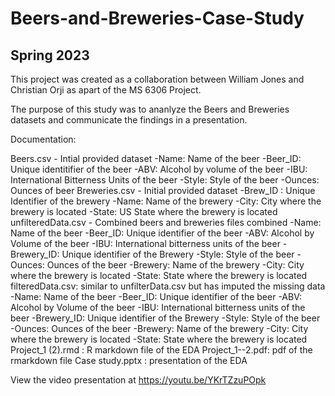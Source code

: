 # Beers-and-Breweries-Case-Study
## Spring 2023
This project was created as a collaboration between William Jones and Christian Orji as apart of the MS 6306 Project.

The purpose of this study was to ananlyze the Beers and Breweries datasets and communicate the findings in a presentation. 

Documentation:

Beers.csv - Intial provided dataset 
       -Name: Name of the beer
       -Beer_ID: Unique identitifier of the beer
       -ABV: Alcohol by volume of the beer
       -IBU: International Bitterness Units of the beer
       -Style: Style of the beer
       -Ounces: Ounces of beer
Breweries.csv - Initial provided dataset
      -Brew_ID : Unique Identifier of the brewery 
      -Name: Name of the brewery
      -City: City where the brewery is located
      -State: US State where the brewery is located
unfilteredData.csv - Combined beers and breweries files combined
      -Name: Name of the beer
      -Beer_ID: Unique identifier of the beer
      -ABV: Alcohol by Volume of the beer
      -IBU: International bitterness units of the beer
      -Brewery_ID: Unique identifier of the Brewery 
      -Style: Style of the beer
      -Ounces: Ounces of the beer
      -Brewery: Name of the brewery
      -City: City where the brewery is located
      -State: State where the brewery is located
filteredData.csv: similar to unfilterData.csv but has imputed the missing data
      -Name: Name of the beer
      -Beer_ID: Unique identifier of the beer
      -ABV: Alcohol by Volume of the beer
      -IBU: International bitterness units of the beer
      -Brewery_ID: Unique identifier of the Brewery 
      -Style: Style of the beer
      -Ounces: Ounces of the beer
      -Brewery: Name of the brewery
      -City: City where the brewery is located
      -State: State where the brewery is located
Project_1 (2).rmd : R markdown file of the EDA
Project_1--2.pdf: pdf of the rmarkdown file
Case study.pptx : presentation of the EDA

View the video presentation at https://youtu.be/YKrTZzuPOpk

